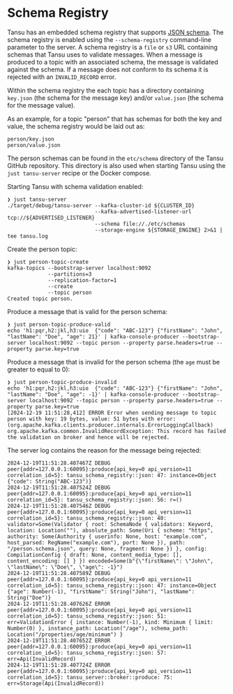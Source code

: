 # Schema Registry

Tansu has an embedded schema registry that supports [JSON schema][json-schema-org].
The schema registry is enabled using the `--schema-registry` command-line
parameter to the server. A schema registry is a `file` or `s3` URL containing
schemas that Tansu uses to validate messages.
When a message is produced to a topic with an associated schema,
the message is validated against the schema. If a message does not conform to its
schema it is rejected with an `INVALID_RECORD` error.

Within the schema registry the each topic has a directory containing `key.json`
(the schema for the message key) and/or `value.json` (the schema for the message value).

As an example, for a topic "person" that has schemas for both the key and value,
the schema registry would be laid out as:

```shell
person/key.json
person/value.json
```

The person schemas can be found in the `etc/schema` directory of the Tansu GitHub
repository. This directory is also used when starting Tansu using
the `just tansu-server` recipe or the Docker compose.

Starting Tansu with schema validation enabled:

```shell
❯ just tansu-server
./target/debug/tansu-server --kafka-cluster-id ${CLUSTER_ID}
                            --kafka-advertised-listener-url tcp://${ADVERTISED_LISTENER}
                            --schema file://./etc/schemas
                            --storage-engine ${STORAGE_ENGINE} 2>&1 | tee tansu.log
```

Create the person topic:

```shell
❯ just person-topic-create
kafka-topics --bootstrap-server localhost:9092
             --partitions=3
             --replication-factor=1
             --create
             --topic person
Created topic person.
```

Produce a message that is valid for the person schema:

```shell
❯ just person-topic-produce-valid
echo 'h1:pqr,h2:jkl,h3:uio	{"code": "ABC-123"}	{"firstName": "John", "lastName": "Doe", "age": 21}' | kafka-console-producer --bootstrap-server localhost:9092 --topic person --property parse.headers=true --property parse.key=true
```

Produce a message that is invalid for the person schema (the `age` must be greater to equal to 0):

```shell
❯ just person-topic-produce-invalid
echo 'h1:pqr,h2:jkl,h3:uio	{"code": "ABC-123"}	{"firstName": "John", "lastName": "Doe", "age": -1}' | kafka-console-producer --bootstrap-server localhost:9092 --topic person --property parse.headers=true --property parse.key=true
[2024-12-19 11:51:28,412] ERROR Error when sending message to topic person with key: 19 bytes, value: 51 bytes with error: (org.apache.kafka.clients.producer.internals.ErrorLoggingCallback)
org.apache.kafka.common.InvalidRecordException: This record has failed the validation on broker and hence will be rejected.
```

The server log contains the reason for the message being rejected:

```shell
2024-12-19T11:51:28.407467Z DEBUG peer{addr=127.0.0.1:60095}:produce{api_key=0 api_version=11 correlation_id=5}: tansu_schema_registry::json: 47: instance=Object {"code": String("ABC-123")}
2024-12-19T11:51:28.407524Z DEBUG peer{addr=127.0.0.1:60095}:produce{api_key=0 api_version=11 correlation_id=5}: tansu_schema_registry::json: 56: r=()
2024-12-19T11:51:28.407546Z DEBUG peer{addr=127.0.0.1:60095}:produce{api_key=0 api_version=11 correlation_id=5}: tansu_schema_registry::json: 40: validator=Some(Validator { root: SchemaNode { validators: Keyword, location: Location(""), absolute_path: Some(Uri { scheme: "https", authority: Some(Authority { userinfo: None, host: "example.com", host_parsed: RegName("example.com"), port: None }), path: "/person.schema.json", query: None, fragment: None }) }, config: CompilationConfig { draft: None, content_media_type: [], content_encoding: [] } }) encoded=Some(b"{\"firstName\": \"John\", \"lastName\": \"Doe\", \"age\": -1}")
2024-12-19T11:51:28.407589Z DEBUG peer{addr=127.0.0.1:60095}:produce{api_key=0 api_version=11 correlation_id=5}: tansu_schema_registry::json: 47: instance=Object {"age": Number(-1), "firstName": String("John"), "lastName": String("Doe")}
2024-12-19T11:51:28.407626Z ERROR peer{addr=127.0.0.1:60095}:produce{api_key=0 api_version=11 correlation_id=5}: tansu_schema_registry::json: 51: err=ValidationError { instance: Number(-1), kind: Minimum { limit: Number(0) }, instance_path: Location("/age"), schema_path: Location("/properties/age/minimum") }
2024-12-19T11:51:28.407652Z ERROR peer{addr=127.0.0.1:60095}:produce{api_key=0 api_version=11 correlation_id=5}: tansu_schema_registry::json: 57: err=Api(InvalidRecord)
2024-12-19T11:51:28.407724Z ERROR peer{addr=127.0.0.1:60095}:produce{api_key=0 api_version=11 correlation_id=5}: tansu_server::broker::produce: 75: err=Storage(Api(InvalidRecord))
```

[json-schema-org]: https://json-schema.org/
